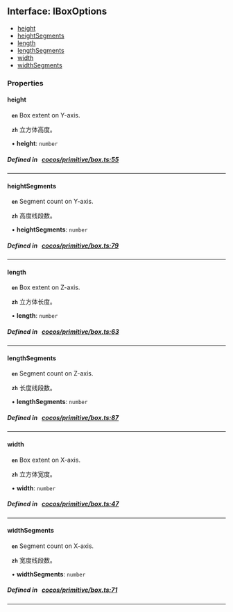 ## Interface: IBoxOptions

- [height](#height)
- [heightSegments](#heightSegments)
- [length](#length)
- [lengthSegments](#lengthSegments)
- [width](#width)
- [widthSegments](#widthSegments)

### Properties

#### height

<div style="margin-left: 10px;">




**`en`** 
Box extent on Y-axis.




**`zh`** 
立方体高度。



• **height**: ``number``

</div>


##### Defined in &nbsp;   [cocos/primitive/box.ts:55](https://github.com/cocos-creator/engine/blob/c7bf6b8a9/cocos/primitive/box.ts#L55)&nbsp;

___
#### heightSegments

<div style="margin-left: 10px;">




**`en`** 
Segment count on Y-axis.




**`zh`** 
高度线段数。



• **heightSegments**: ``number``

</div>


##### Defined in &nbsp;   [cocos/primitive/box.ts:79](https://github.com/cocos-creator/engine/blob/c7bf6b8a9/cocos/primitive/box.ts#L79)&nbsp;

___
#### length

<div style="margin-left: 10px;">




**`en`** 
Box extent on Z-axis.




**`zh`** 
立方体长度。



• **length**: ``number``

</div>


##### Defined in &nbsp;   [cocos/primitive/box.ts:63](https://github.com/cocos-creator/engine/blob/c7bf6b8a9/cocos/primitive/box.ts#L63)&nbsp;

___
#### lengthSegments

<div style="margin-left: 10px;">




**`en`** 
Segment count on Z-axis.




**`zh`** 
长度线段数。



• **lengthSegments**: ``number``

</div>


##### Defined in &nbsp;   [cocos/primitive/box.ts:87](https://github.com/cocos-creator/engine/blob/c7bf6b8a9/cocos/primitive/box.ts#L87)&nbsp;

___
#### width

<div style="margin-left: 10px;">




**`en`** 
Box extent on X-axis.




**`zh`** 
立方体宽度。



• **width**: ``number``

</div>


##### Defined in &nbsp;   [cocos/primitive/box.ts:47](https://github.com/cocos-creator/engine/blob/c7bf6b8a9/cocos/primitive/box.ts#L47)&nbsp;

___
#### widthSegments

<div style="margin-left: 10px;">




**`en`** 
Segment count on X-axis.




**`zh`** 
宽度线段数。



• **widthSegments**: ``number``

</div>


##### Defined in &nbsp;   [cocos/primitive/box.ts:71](https://github.com/cocos-creator/engine/blob/c7bf6b8a9/cocos/primitive/box.ts#L71)&nbsp;

___

